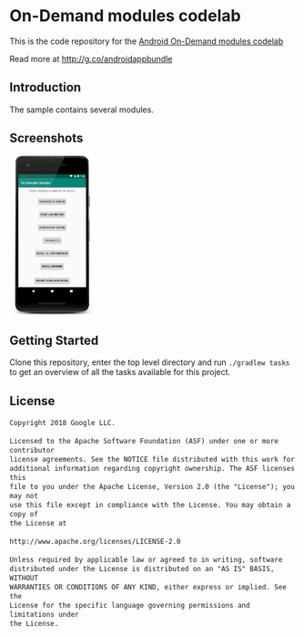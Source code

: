 # On-Demand modules codelab

This is the code repository for the [Android On-Demand modules
codelab](https://codelabs.developers.google.com)

Read more at http://g.co/androidappbundle

## Introduction

The sample contains several modules.

## Screenshots

<img src="screenshots/main.png" width="30%" />


## Getting Started

Clone this repository, enter the top level directory and run <code>./gradlew tasks</code>
to get an overview of all the tasks available for this project.

## License

```
Copyright 2018 Google LLC.

Licensed to the Apache Software Foundation (ASF) under one or more contributor
license agreements. See the NOTICE file distributed with this work for
additional information regarding copyright ownership. The ASF licenses this
file to you under the Apache License, Version 2.0 (the "License"); you may not
use this file except in compliance with the License. You may obtain a copy of
the License at

http://www.apache.org/licenses/LICENSE-2.0

Unless required by applicable law or agreed to in writing, software
distributed under the License is distributed on an "AS IS" BASIS, WITHOUT
WARRANTIES OR CONDITIONS OF ANY KIND, either express or implied. See the
License for the specific language governing permissions and limitations under
the License.
```

